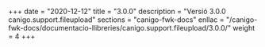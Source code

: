 +++
date        = "2020-12-12"
title       = "3.0.0"
description = "Versió 3.0.0 canigo.support.fileupload"
sections    = "canigo-fwk-docs"
enllac		= "/canigo-fwk-docs/documentacio-llibreries/canigo.support.fileupload/3.0.0/"
weight		= 4
+++
